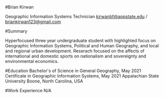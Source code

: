#Brian Kirwan

Geographic Information Systems Technician
kirwanbf@appstate.edu / briankirwan123@gmail.com

#Summary

Hyperfocused three year undergraduate student with highlighted focus on Geographic Information Systems, Political and Human Geography, and local and regional urban development. Reserach focused on the affects of international and domestic sports on nationalism and sovereignty and  environmental economics.

#Education
Bachelor's of Science in General Geography, May 2021
Certificate in Geographic Information Systems, May 2021
Appalachian State University
Boone, North Carolina, USA

#Work Experience
N/A
